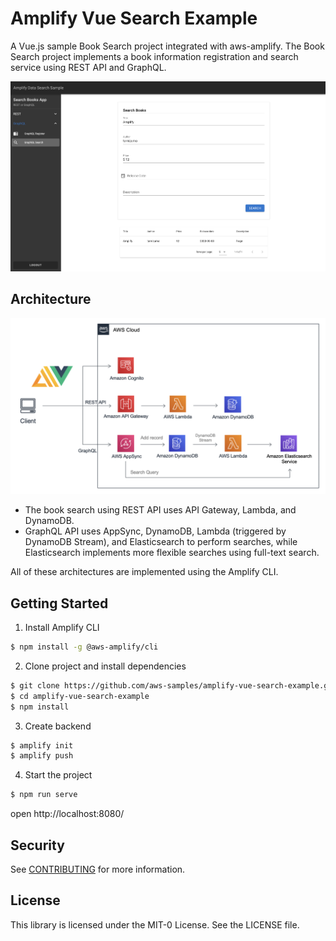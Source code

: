# Amplify Vue Search Example

A Vue.js sample Book Search project integrated with aws-amplify.
The Book Search project implements a book information registration and search service using REST API and GraphQL.

![Dashboard](/public/images/dashboard.png)

## Architecture

![Dashboard](/public/images/architecture.png)

- The book search using REST API uses API Gateway, Lambda, and DynamoDB.
- GraphQL API uses AppSync, DynamoDB, Lambda (triggered by DynamoDB Stream), and Elasticsearch to perform searches, while Elasticsearch implements more flexible searches using full-text search.

All of these architectures are implemented using the Amplify CLI.

## Getting Started

1. Install Amplify CLI

```bash
$ npm install -g @aws-amplify/cli
```

2. Clone project and install dependencies

```bash
$ git clone https://github.com/aws-samples/amplify-vue-search-example.git
$ cd amplify-vue-search-example
$ npm install
```

3. Create backend

```bash
$ amplify init
$ amplify push
```

4. Start the project

```bash
$ npm run serve
```

open http://localhost:8080/

## Security

See [CONTRIBUTING](CONTRIBUTING.md#security-issue-notifications) for more information.

## License

This library is licensed under the MIT-0 License. See the LICENSE file.
